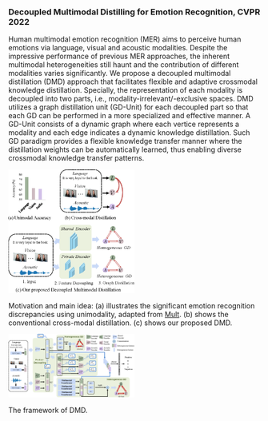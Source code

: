 ### Decoupled Multimodal Distilling for Emotion Recognition, CVPR 2022 

Human multimodal emotion recognition (MER) aims to perceive human emotions via language, visual and acoustic modalities. Despite the impressive performance of previous MER approaches, the inherent multimodal heterogeneities still haunt and the contribution of different modalities varies significantly. We propose a decoupled multimodal distillation (DMD) approach that facilitates flexible and adaptive crossmodal knowledge distillation. Specially, the representation of each modality is decoupled into two parts, i.e., modality-irrelevant/-exclusive spaces. DMD utilizes a graph distillation unit (GD-Unit) for each decoupled part so that each GD can be performed in a more specialized and effective manner. A GD-Unit consists of a dynamic graph where each vertice represents a modality and each edge indicates a dynamic knowledge distillation. Such GD paradigm provides a flexible knowledge transfer manner where the distillation weights can be automatically learned, thus enabling diverse crossmodal knowledge transfer patterns.

<img src="figure_1.png" width="50%"></img>

Motivation and main idea: (a) illustrates the significant emotion recognition discrepancies using unimodality, adapted from [Mult]([https://github.com/NVlabs/ffhq-dataset](https://github.com/yaohungt/Multimodal-Transformer)). (b) shows the conventional cross-modal distillation. (c) shows our proposed DMD.

<img src="figure2.png" width="50%"></img>

The framework of DMD.
